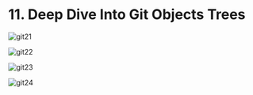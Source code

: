 # 11. Deep Dive Into Git Objects Trees

![git21](https://user-images.githubusercontent.com/50626798/231975180-9f8c336a-f9dc-499b-b44c-f3d0df9d7ac3.png)

![git22](https://user-images.githubusercontent.com/50626798/231975190-d65d7b9e-f653-4b49-b17d-10879a19ed3e.png)

![git23](https://user-images.githubusercontent.com/50626798/231975195-3dda8703-3d4c-478e-8063-da7f2114f2de.png)

![git24](https://user-images.githubusercontent.com/50626798/231975206-5a398d3c-ee58-4827-9180-e16980d25d5c.png)
